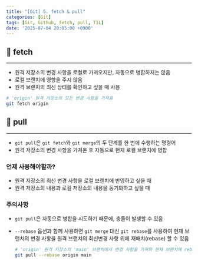 ```yaml
---
title: "[Git] 5. fetch & pull"
categories: [Git]
tags: [Git, Github, fetch, pull, TIL]
date: '2025-07-04 20:05:00 +0900'
---
```


## 🚀 fetch

---

- 원격 저장소의 변경 사항을 로컬로 가져오지만, 자동으로 병합하지는 않음
- 로컬 브랜치에 영향을 주지 않음
- 원격 브랜치의 최신 상태를 확인하고 싶을 때 사용

```bash
# 'origin' 원격 저장소의 모든 변경 사항을 가져옴
git fetch origin
```

## 🚀 pull

---

- `git pull`은 `git fetch`와 `git merge`의 두 단계를 한 번에 수행하는 명령어
- 원격 저장소의 변경 사항을 가져온 후 자동으로 현재 로컬 브랜치에 병합

### 언제 사용해야할까?

- 원격 저장소의 최신 변경 사항을 로컬 브랜치에 반영하고 싶을 때
- 원격 저장소의 내용과 로컬 저장소의 내용을 동기화하고 싶을 때

### 주의사항

- `git pull`은 자동으로 병합을 시도하기 때문에, 충돌이 발생할 수 있음
- `--rebase` 옵션과 함께 사용하면 `git merge` 대신 `git rebase`를 사용하여 현재 브랜치의 변경 사항을 원격 브랜치의 최신변경 사항 위에 재배치(rebase) 할 수 있음

  ```bash
  # 'origin' 원격 저장소의 'main' 브랜치에서 변경 사항을 가져와 현재 브랜치에 rebase
  git pull --rebase origin main
  ```

